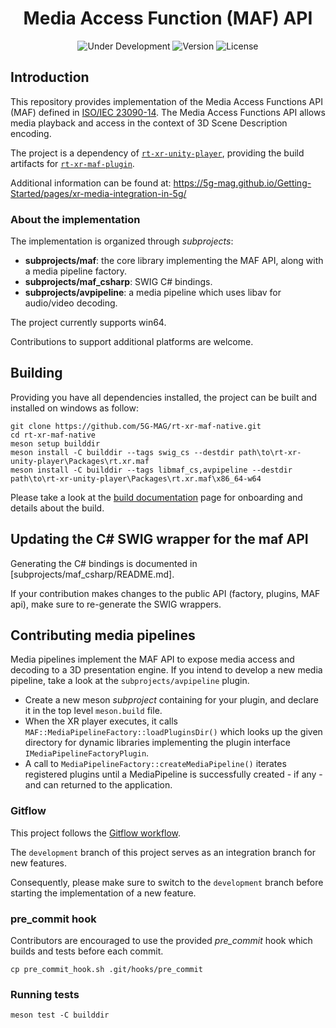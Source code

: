 <h1 align="center">Media Access Function (MAF) API</h1>
<p align="center">
  <img src="https://img.shields.io/badge/Status-Under_Development-yellow" alt="Under Development">
  <img src="https://img.shields.io/github/v/tag/5G-MAG/rt-xr-maf-native?label=version" alt="Version">
  <img src="https://img.shields.io/badge/License-5G--MAG%20Public%20License%20(v1.0)-blue" alt="License">
</p>

## Introduction
This repository provides implementation of the Media Access Functions API (MAF) defined in [ISO/IEC 23090-14](https://www.iso.org/obp/ui/#iso:std:iso-iec:23090:-14:ed-1:v1:en). The Media Access Functions API allows media playback and access in the context of 3D Scene Description encoding.

The project is a dependency of [`rt-xr-unity-player`](https://github.com/5G-MAG/rt-xr-unity-player), providing the build artifacts for [`rt-xr-maf-plugin`](https://github.com/5G-MAG/rt-xr-maf-plugin).

Additional information can be found at: https://5g-mag.github.io/Getting-Started/pages/xr-media-integration-in-5g/

### About the implementation
The implementation is organized through *subprojects*:
- **subprojects/maf**: the core library implementing the MAF API, along with a media pipeline factory.
- **subprojects/maf_csharp**: SWIG C# bindings.
- **subprojects/avpipeline**: a media pipeline which uses libav for audio/video decoding.

The project currently supports win64.

Contributions to support additional platforms are welcome.

## Building

Providing you have all dependencies installed, the project can be built and installed on windows as follow:
```
git clone https://github.com/5G-MAG/rt-xr-maf-native.git
cd rt-xr-maf-native
meson setup builddir
meson install -C builddir --tags swig_cs --destdir path\to\rt-xr-unity-player\Packages\rt.xr.maf
meson install -C builddir --tags libmaf_cs,avpipeline --destdir path\to\rt-xr-unity-player\Packages\rt.xr.maf\x86_64-w64
```

Please take a look at the [build documentation](BUILD.md) page for onboarding and details about the build.


## Updating the C# SWIG wrapper for the maf API

Generating the C# bindings is documented in [subprojects/maf_csharp/README.md].

If your contribution makes changes to the public API (factory, plugins, MAF api), make sure to re-generate the SWIG wrappers.


## Contributing media pipelines

Media pipelines implement the MAF API to expose media access and decoding to a 3D presentation engine.
If you intend to develop a new media pipeline, take a look at the `subprojects/avpipeline` plugin.

- Create a new meson *subproject* containing for your plugin, and declare it in the top level `meson.build` file.
- When the XR player executes, it calls `MAF::MediaPipelineFactory::loadPluginsDir()` which looks up the given directory for dynamic libraries implementing the plugin interface `IMediaPipelineFactoryPlugin`.
- A call to `MediaPipelineFactory::createMediaPipeline()` iterates registered plugins until a MediaPipeline is successfully created - if any - and can returned to the application.

### Gitflow

This project follows the [Gitflow workflow](https://www.atlassian.com/git/tutorials/comparing-workflows/gitflow-workflow). 

The `development` branch of this project serves as an integration branch for new features. 

Consequently, please make sure to switch to the `development` branch before starting the implementation of a new feature.

### pre_commit hook

Contributors are encouraged to use the provided *pre_commit* hook which builds and tests before each commit.
```
cp pre_commit_hook.sh .git/hooks/pre_commit
```

### Running tests

```
meson test -C builddir
```
